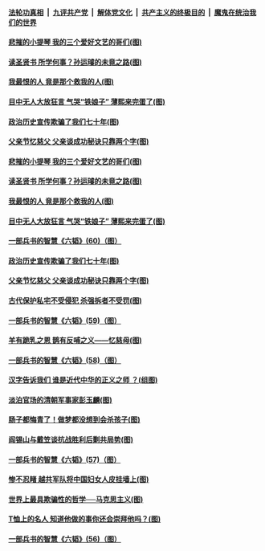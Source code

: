 ####  [法轮功真相](../../../../basic/blob/master/README.md?t=06231831) &nbsp;|&nbsp; [九评共产党](../../../../9ping.md/blob/master/README.md?t=06231831) &nbsp;|&nbsp; [解体党文化](../../../../jtdwh.md/blob/master/README.md?t=06231831)  &nbsp;|&nbsp; [共产主义的终极目的](../../../../gczydzjmd.md/blob/master/README.md?t=06231831) &nbsp;|&nbsp; [魔鬼在统治我们的世界](../../../../mgztzwmdsj.md/blob/master/README.md?t=06231831) 

#### [悲摧的小提琴 我的三个爱好文艺的哥们(图)](../pages/p6/937171.md?t=06231831) 

#### [读圣贤书 所学何事？孙运璿的未竟之路(图)](../pages/p6/934952.md?t=06231831) 

#### [我最恨的人 竟是那个救我的人(图)](../pages/p6/937293.md?t=06231831) 

#### [目中无人大放狂言 气哭“铁娘子” 薄熙来完蛋了(图)](../pages/p6/936525.md?t=06231831) 

#### [政治历史宣传欺骗了我们七十年(图)](../pages/p6/937285.md?t=06231831) 

#### [父亲节忆慈父 父亲谈成功秘诀只靠两个字(图)](../pages/p6/934146.md?t=06231831) 

#### [悲摧的小提琴 我的三个爱好文艺的哥们(图)](../pages/p6/937171.md?t=06231831) 

#### [读圣贤书 所学何事？孙运璿的未竟之路(图)](../pages/p6/934952.md?t=06231831) 

#### [我最恨的人 竟是那个救我的人(图)](../pages/p6/937293.md?t=06231831) 

#### [目中无人大放狂言 气哭“铁娘子” 薄熙来完蛋了(图)](../pages/p6/936525.md?t=06231831) 

#### [一部兵书的智慧《六韬》(60)（图）](../pages/p6/931159.md?t=06231831) 

#### [政治历史宣传欺骗了我们七十年(图)](../pages/p6/937285.md?t=06231831) 

#### [父亲节忆慈父 父亲谈成功秘诀只靠两个字(图)](../pages/p6/934146.md?t=06231831) 

#### [古代保护私宅不受侵犯 杀强拆者不受罚(图)](../pages/p6/936439.md?t=06231831) 

#### [一部兵书的智慧《六韬》(59)（图）](../pages/p6/931156.md?t=06231831) 

#### [羊有跪乳之恩 鹊有反哺之义——忆慈母(图)](../pages/p6/934144.md?t=06231831) 

#### [一部兵书的智慧《六韬》(58)（图）](../pages/p6/931154.md?t=06231831) 

#### [汉字告诉我们 谁是近代中华的正义之师 ？(组图)](../pages/p6/936846.md?t=06231831) 

#### [淡泊官场的清朝军事家彭玉麟(图)](../pages/p6/936845.md?t=06231831) 

#### [肠子都悔青了！做梦都没想到会杀孩子(图)](../pages/p6/935549.md?t=06231831) 

#### [阎锡山与戴笠谈抗战胜利后剿共局势(图)](../pages/p6/936823.md?t=06231831) 

#### [一部兵书的智慧《六韬》(57)（图）](../pages/p6/931152.md?t=06231831) 

#### [惨不忍睹 越共军队将中国妇女人皮挂墙上(图)](../pages/p6/936515.md?t=06231831) 

#### [世界上最具欺骗性的哲学──马克思主义(图)](../pages/p6/936640.md?t=06231831) 

#### [T恤上的名人 知道他做的事你还会崇拜他吗？(图)](../pages/p6/936541.md?t=06231831) 

#### [一部兵书的智慧《六韬》(56)（图）](../pages/p6/931151.md?t=06231831) 

